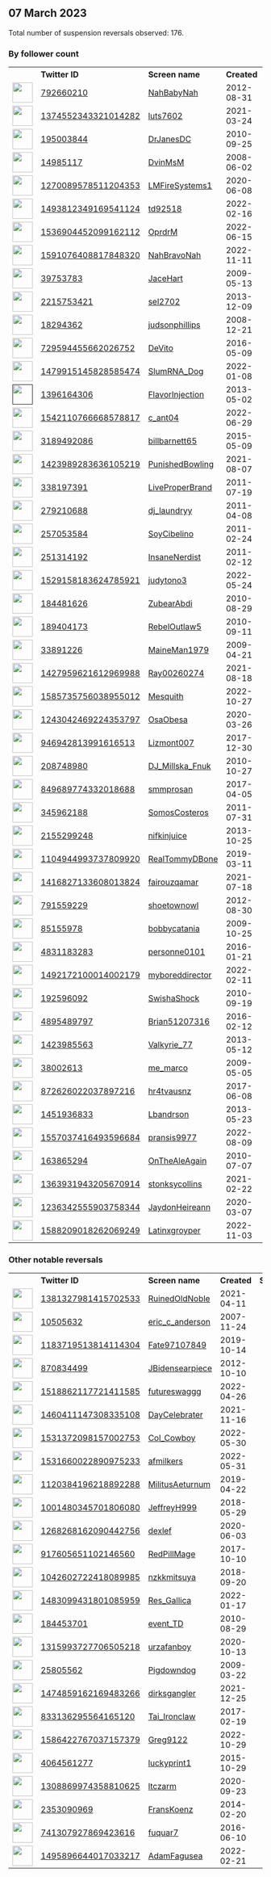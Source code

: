 
## 07 March 2023
Total number of suspension reversals observed: 176.

### By follower count
<table><tr><th></th><th align="left">Twitter ID</th><th align="left">Screen name</th>
<th align="left">Created</th><th align="left">Status</th><th align="left">Suspended</th><th align="left">Followers</th>
<tr><td><a href="https://pbs.twimg.com/profile_images/1632930137552420866/PUxflpYs_normal.jpg"><img src="https://pbs.twimg.com/profile_images/1632930137552420866/PUxflpYs_normal.jpg" width="40px" height="40px" align="center"/></a></td><td><a href="https://twitter.com/intent/user?user_id=792660210">792660210</a></td><td><a href="https://twitter.com/NahBabyNah">NahBabyNah</a></td><td>2012-08-31</td><td align="center"></td><td></td><td>118496</td></tr>
<tr><td><a href="https://pbs.twimg.com/profile_images/1374553693182255109/Te4Wgveg_normal.jpg"><img src="https://pbs.twimg.com/profile_images/1374553693182255109/Te4Wgveg_normal.jpg" width="40px" height="40px" align="center"/></a></td><td><a href="https://twitter.com/intent/user?user_id=1374552343321014282">1374552343321014282</a></td><td><a href="https://twitter.com/luts7602">luts7602</a></td><td>2021-03-24</td><td align="center"></td><td>2023-01-20</td><td>25486</td></tr>
<tr><td><a href="https://pbs.twimg.com/profile_images/1270558919010721792/52x2kvlf_normal.jpg"><img src="https://pbs.twimg.com/profile_images/1270558919010721792/52x2kvlf_normal.jpg" width="40px" height="40px" align="center"/></a></td><td><a href="https://twitter.com/intent/user?user_id=195003844">195003844</a></td><td><a href="https://twitter.com/DrJanesDC">DrJanesDC</a></td><td>2010-09-25</td><td align="center">🔒</td><td></td><td>16058</td></tr>
<tr><td><a href="https://pbs.twimg.com/profile_images/1351822402968162305/h4zh8iA7_normal.jpg"><img src="https://pbs.twimg.com/profile_images/1351822402968162305/h4zh8iA7_normal.jpg" width="40px" height="40px" align="center"/></a></td><td><a href="https://twitter.com/intent/user?user_id=14985117">14985117</a></td><td><a href="https://twitter.com/DvinMsM">DvinMsM</a></td><td>2008-06-02</td><td align="center"></td><td></td><td>15215</td></tr>
<tr><td><a href="https://pbs.twimg.com/profile_images/1465570383613120516/HGXXTL1S_normal.jpg"><img src="https://pbs.twimg.com/profile_images/1465570383613120516/HGXXTL1S_normal.jpg" width="40px" height="40px" align="center"/></a></td><td><a href="https://twitter.com/intent/user?user_id=1270089578511204353">1270089578511204353</a></td><td><a href="https://twitter.com/LMFireSystems1">LMFireSystems1</a></td><td>2020-06-08</td><td align="center"></td><td>2022-05-14</td><td>12771</td></tr>
<tr><td><a href="https://pbs.twimg.com/profile_images/1595231032978153476/q5_7fGLB_normal.jpg"><img src="https://pbs.twimg.com/profile_images/1595231032978153476/q5_7fGLB_normal.jpg" width="40px" height="40px" align="center"/></a></td><td><a href="https://twitter.com/intent/user?user_id=1493812349169541124">1493812349169541124</a></td><td><a href="https://twitter.com/td92518">td92518</a></td><td>2022-02-16</td><td align="center"></td><td>2022-12-01</td><td>12146</td></tr>
<tr><td><a href="https://pbs.twimg.com/profile_images/1548575098302504961/z4_Xgfpr_normal.jpg"><img src="https://pbs.twimg.com/profile_images/1548575098302504961/z4_Xgfpr_normal.jpg" width="40px" height="40px" align="center"/></a></td><td><a href="https://twitter.com/intent/user?user_id=1536904452099162112">1536904452099162112</a></td><td><a href="https://twitter.com/OprdrM">OprdrM</a></td><td>2022-06-15</td><td align="center">🔒</td><td>2022-08-30</td><td>12080</td></tr>
<tr><td><a href="https://pbs.twimg.com/profile_images/1613419706710360064/GX3VBTcY_normal.jpg"><img src="https://pbs.twimg.com/profile_images/1613419706710360064/GX3VBTcY_normal.jpg" width="40px" height="40px" align="center"/></a></td><td><a href="https://twitter.com/intent/user?user_id=1591076408817848320">1591076408817848320</a></td><td><a href="https://twitter.com/NahBravoNah">NahBravoNah</a></td><td>2022-11-11</td><td align="center"></td><td>2023-01-25</td><td>10126</td></tr>
<tr><td><a href="https://pbs.twimg.com/profile_images/1351882003612745729/tL6fhm1z_normal.jpg"><img src="https://pbs.twimg.com/profile_images/1351882003612745729/tL6fhm1z_normal.jpg" width="40px" height="40px" align="center"/></a></td><td><a href="https://twitter.com/intent/user?user_id=39753783">39753783</a></td><td><a href="https://twitter.com/JaceHart">JaceHart</a></td><td>2009-05-13</td><td align="center"></td><td></td><td>9353</td></tr>
<tr><td><a href="https://pbs.twimg.com/profile_images/801221121479688192/P0pAkPL1_normal.jpg"><img src="https://pbs.twimg.com/profile_images/801221121479688192/P0pAkPL1_normal.jpg" width="40px" height="40px" align="center"/></a></td><td><a href="https://twitter.com/intent/user?user_id=2215753421">2215753421</a></td><td><a href="https://twitter.com/sel2702">sel2702</a></td><td>2013-12-09</td><td align="center"></td><td>2022-09-19</td><td>8499</td></tr>
<tr><td><a href="https://pbs.twimg.com/profile_images/1559156427725410304/Wqn8DYf9_normal.jpg"><img src="https://pbs.twimg.com/profile_images/1559156427725410304/Wqn8DYf9_normal.jpg" width="40px" height="40px" align="center"/></a></td><td><a href="https://twitter.com/intent/user?user_id=18294362">18294362</a></td><td><a href="https://twitter.com/judsonphillips">judsonphillips</a></td><td>2008-12-21</td><td align="center">🔒</td><td>2022-11-25</td><td>7102</td></tr>
<tr><td><a href="https://pbs.twimg.com/profile_images/1634709989725204480/KkCGj1gD_normal.jpg"><img src="https://pbs.twimg.com/profile_images/1634709989725204480/KkCGj1gD_normal.jpg" width="40px" height="40px" align="center"/></a></td><td><a href="https://twitter.com/intent/user?user_id=729594455662026752">729594455662026752</a></td><td><a href="https://twitter.com/DeVito">DeVito</a></td><td>2016-05-09</td><td align="center"></td><td></td><td>5691</td></tr>
<tr><td><a href="https://pbs.twimg.com/profile_images/1650350281656500225/lEacaWb0_normal.jpg"><img src="https://pbs.twimg.com/profile_images/1650350281656500225/lEacaWb0_normal.jpg" width="40px" height="40px" align="center"/></a></td><td><a href="https://twitter.com/intent/user?user_id=1479915145828585474">1479915145828585474</a></td><td><a href="https://twitter.com/SlumRNA_Dog">SlumRNA_Dog</a></td><td>2022-01-08</td><td align="center"></td><td>2022-07-06</td><td>5306</td></tr>
<tr><td><a href=""><img src="" width="40px" height="40px" align="center"/></a></td><td><a href="https://twitter.com/intent/user?user_id=1396164306">1396164306</a></td><td><a href="https://twitter.com/FlavorInjection">FlavorInjection</a></td><td>2013-05-02</td><td align="center"></td><td></td><td>5090</td></tr>
<tr><td><a href="https://pbs.twimg.com/profile_images/1634806325149327362/i5cI-yy5_normal.jpg"><img src="https://pbs.twimg.com/profile_images/1634806325149327362/i5cI-yy5_normal.jpg" width="40px" height="40px" align="center"/></a></td><td><a href="https://twitter.com/intent/user?user_id=1542110766668578817">1542110766668578817</a></td><td><a href="https://twitter.com/c_ant04">c_ant04</a></td><td>2022-06-29</td><td align="center"></td><td>2023-03-01</td><td>4522</td></tr>
<tr><td><a href="https://pbs.twimg.com/profile_images/1170513107573039104/zX0MTTx8_normal.jpg"><img src="https://pbs.twimg.com/profile_images/1170513107573039104/zX0MTTx8_normal.jpg" width="40px" height="40px" align="center"/></a></td><td><a href="https://twitter.com/intent/user?user_id=3189492086">3189492086</a></td><td><a href="https://twitter.com/billbarnett65">billbarnett65</a></td><td>2015-05-09</td><td align="center"></td><td>2022-08-25</td><td>4453</td></tr>
<tr><td><a href="https://pbs.twimg.com/profile_images/1632523933936234497/5DWMRhvT_normal.jpg"><img src="https://pbs.twimg.com/profile_images/1632523933936234497/5DWMRhvT_normal.jpg" width="40px" height="40px" align="center"/></a></td><td><a href="https://twitter.com/intent/user?user_id=1423989283636105219">1423989283636105219</a></td><td><a href="https://twitter.com/PunishedBowling">PunishedBowling</a></td><td>2021-08-07</td><td align="center">🚫</td><td>2022-07-12</td><td>3727</td></tr>
<tr><td><a href="https://pbs.twimg.com/profile_images/1608073753983942658/x2_-NLko_normal.jpg"><img src="https://pbs.twimg.com/profile_images/1608073753983942658/x2_-NLko_normal.jpg" width="40px" height="40px" align="center"/></a></td><td><a href="https://twitter.com/intent/user?user_id=338197391">338197391</a></td><td><a href="https://twitter.com/LiveProperBrand">LiveProperBrand</a></td><td>2011-07-19</td><td align="center"></td><td>2022-12-30</td><td>3204</td></tr>
<tr><td><a href="https://pbs.twimg.com/profile_images/1640435617027719169/gQpA8D5i_normal.jpg"><img src="https://pbs.twimg.com/profile_images/1640435617027719169/gQpA8D5i_normal.jpg" width="40px" height="40px" align="center"/></a></td><td><a href="https://twitter.com/intent/user?user_id=279210688">279210688</a></td><td><a href="https://twitter.com/dj_laundryy">dj_laundryy</a></td><td>2011-04-08</td><td align="center"></td><td>2022-12-08</td><td>3115</td></tr>
<tr><td><a href="https://pbs.twimg.com/profile_images/1259527031131430912/W7h_Jz86_normal.jpg"><img src="https://pbs.twimg.com/profile_images/1259527031131430912/W7h_Jz86_normal.jpg" width="40px" height="40px" align="center"/></a></td><td><a href="https://twitter.com/intent/user?user_id=257053584">257053584</a></td><td><a href="https://twitter.com/SoyCibelino">SoyCibelino</a></td><td>2011-02-24</td><td align="center"></td><td>2022-08-07</td><td>3079</td></tr>
<tr><td><a href="https://pbs.twimg.com/profile_images/1512209776339476486/fSuPYsP3_normal.jpg"><img src="https://pbs.twimg.com/profile_images/1512209776339476486/fSuPYsP3_normal.jpg" width="40px" height="40px" align="center"/></a></td><td><a href="https://twitter.com/intent/user?user_id=251314192">251314192</a></td><td><a href="https://twitter.com/InsaneNerdist">InsaneNerdist</a></td><td>2011-02-12</td><td align="center"></td><td>2022-04-29</td><td>3063</td></tr>
<tr><td><a href="https://pbs.twimg.com/profile_images/1529158294245449729/ZE6XCAcB_normal.jpg"><img src="https://pbs.twimg.com/profile_images/1529158294245449729/ZE6XCAcB_normal.jpg" width="40px" height="40px" align="center"/></a></td><td><a href="https://twitter.com/intent/user?user_id=1529158183624785921">1529158183624785921</a></td><td><a href="https://twitter.com/judytono3">judytono3</a></td><td>2022-05-24</td><td align="center"></td><td>2023-02-06</td><td>2961</td></tr>
<tr><td><a href="https://pbs.twimg.com/profile_images/1047207707219058689/sKPslNr0_normal.jpg"><img src="https://pbs.twimg.com/profile_images/1047207707219058689/sKPslNr0_normal.jpg" width="40px" height="40px" align="center"/></a></td><td><a href="https://twitter.com/intent/user?user_id=184481626">184481626</a></td><td><a href="https://twitter.com/ZubearAbdi">ZubearAbdi</a></td><td>2010-08-29</td><td align="center">🔒</td><td></td><td>2917</td></tr>
<tr><td><a href="https://pbs.twimg.com/profile_images/1194699302393659392/E9fFlGU1_normal.jpg"><img src="https://pbs.twimg.com/profile_images/1194699302393659392/E9fFlGU1_normal.jpg" width="40px" height="40px" align="center"/></a></td><td><a href="https://twitter.com/intent/user?user_id=189404173">189404173</a></td><td><a href="https://twitter.com/RebelOutlaw5">RebelOutlaw5</a></td><td>2010-09-11</td><td align="center"></td><td>2022-07-10</td><td>2629</td></tr>
<tr><td><a href="https://pbs.twimg.com/profile_images/1632883480068599811/Z628xvvY_normal.jpg"><img src="https://pbs.twimg.com/profile_images/1632883480068599811/Z628xvvY_normal.jpg" width="40px" height="40px" align="center"/></a></td><td><a href="https://twitter.com/intent/user?user_id=33891226">33891226</a></td><td><a href="https://twitter.com/MaineMan1979">MaineMan1979</a></td><td>2009-04-21</td><td align="center">🚫</td><td>2022-05-27</td><td>2387</td></tr>
<tr><td><a href="https://pbs.twimg.com/profile_images/1487069773414420482/4nq1AfXG_normal.jpg"><img src="https://pbs.twimg.com/profile_images/1487069773414420482/4nq1AfXG_normal.jpg" width="40px" height="40px" align="center"/></a></td><td><a href="https://twitter.com/intent/user?user_id=1427959621612969988">1427959621612969988</a></td><td><a href="https://twitter.com/Ray00260274">Ray00260274</a></td><td>2021-08-18</td><td align="center"></td><td>2022-04-16</td><td>2359</td></tr>
<tr><td><a href="https://pbs.twimg.com/profile_images/1645923936197066752/MTej3ILQ_normal.jpg"><img src="https://pbs.twimg.com/profile_images/1645923936197066752/MTej3ILQ_normal.jpg" width="40px" height="40px" align="center"/></a></td><td><a href="https://twitter.com/intent/user?user_id=1585735756038955012">1585735756038955012</a></td><td><a href="https://twitter.com/Mesquith">Mesquith</a></td><td>2022-10-27</td><td align="center"></td><td>2023-02-02</td><td>1974</td></tr>
<tr><td><a href="https://pbs.twimg.com/profile_images/1345871789184921600/j305HGBP_normal.jpg"><img src="https://pbs.twimg.com/profile_images/1345871789184921600/j305HGBP_normal.jpg" width="40px" height="40px" align="center"/></a></td><td><a href="https://twitter.com/intent/user?user_id=1243042469224353797">1243042469224353797</a></td><td><a href="https://twitter.com/OsaObesa">OsaObesa</a></td><td>2020-03-26</td><td align="center"></td><td></td><td>1876</td></tr>
<tr><td><a href="https://pbs.twimg.com/profile_images/1038634575549755394/8IbqKaZ__normal.jpg"><img src="https://pbs.twimg.com/profile_images/1038634575549755394/8IbqKaZ__normal.jpg" width="40px" height="40px" align="center"/></a></td><td><a href="https://twitter.com/intent/user?user_id=946942813991616513">946942813991616513</a></td><td><a href="https://twitter.com/Lizmont007">Lizmont007</a></td><td>2017-12-30</td><td align="center"></td><td>2023-02-27</td><td>1854</td></tr>
<tr><td><a href="https://pbs.twimg.com/profile_images/1325622342270263297/ZaeChfTw_normal.jpg"><img src="https://pbs.twimg.com/profile_images/1325622342270263297/ZaeChfTw_normal.jpg" width="40px" height="40px" align="center"/></a></td><td><a href="https://twitter.com/intent/user?user_id=208748980">208748980</a></td><td><a href="https://twitter.com/DJ_Millska_Fnuk">DJ_Millska_Fnuk</a></td><td>2010-10-27</td><td align="center"></td><td>2022-09-19</td><td>1838</td></tr>
<tr><td><a href="https://pbs.twimg.com/profile_images/1162826540544974848/y3kxkcVQ_normal.png"><img src="https://pbs.twimg.com/profile_images/1162826540544974848/y3kxkcVQ_normal.png" width="40px" height="40px" align="center"/></a></td><td><a href="https://twitter.com/intent/user?user_id=849689774332018688">849689774332018688</a></td><td><a href="https://twitter.com/smmprosan">smmprosan</a></td><td>2017-04-05</td><td align="center"></td><td>2023-02-18</td><td>1823</td></tr>
<tr><td><a href="https://pbs.twimg.com/profile_images/1471157505/image_normal.jpg"><img src="https://pbs.twimg.com/profile_images/1471157505/image_normal.jpg" width="40px" height="40px" align="center"/></a></td><td><a href="https://twitter.com/intent/user?user_id=345962188">345962188</a></td><td><a href="https://twitter.com/SomosCosteros">SomosCosteros</a></td><td>2011-07-31</td><td align="center"></td><td>2022-07-06</td><td>1615</td></tr>
<tr><td><a href="https://pbs.twimg.com/profile_images/821588207775191040/ho32eJHi_normal.jpg"><img src="https://pbs.twimg.com/profile_images/821588207775191040/ho32eJHi_normal.jpg" width="40px" height="40px" align="center"/></a></td><td><a href="https://twitter.com/intent/user?user_id=2155299248">2155299248</a></td><td><a href="https://twitter.com/nifkinjuice">nifkinjuice</a></td><td>2013-10-25</td><td align="center"></td><td></td><td>1542</td></tr>
<tr><td><a href="https://pbs.twimg.com/profile_images/1609992212145754113/Xbq6IZUS_normal.jpg"><img src="https://pbs.twimg.com/profile_images/1609992212145754113/Xbq6IZUS_normal.jpg" width="40px" height="40px" align="center"/></a></td><td><a href="https://twitter.com/intent/user?user_id=1104944993737809920">1104944993737809920</a></td><td><a href="https://twitter.com/RealTommyDBone">RealTommyDBone</a></td><td>2019-03-11</td><td align="center"></td><td>2023-02-22</td><td>1518</td></tr>
<tr><td><a href="https://pbs.twimg.com/profile_images/1495757341849010178/f1pVMfeQ_normal.jpg"><img src="https://pbs.twimg.com/profile_images/1495757341849010178/f1pVMfeQ_normal.jpg" width="40px" height="40px" align="center"/></a></td><td><a href="https://twitter.com/intent/user?user_id=1416827133608013824">1416827133608013824</a></td><td><a href="https://twitter.com/fairouzqamar">fairouzqamar</a></td><td>2021-07-18</td><td align="center"></td><td>2022-03-06</td><td>1506</td></tr>
<tr><td><a href="https://pbs.twimg.com/profile_images/1350019096432287749/7BGzkWSJ_normal.jpg"><img src="https://pbs.twimg.com/profile_images/1350019096432287749/7BGzkWSJ_normal.jpg" width="40px" height="40px" align="center"/></a></td><td><a href="https://twitter.com/intent/user?user_id=791559229">791559229</a></td><td><a href="https://twitter.com/shoetownowl">shoetownowl</a></td><td>2012-08-30</td><td align="center"></td><td>2022-12-06</td><td>1487</td></tr>
<tr><td><a href="https://pbs.twimg.com/profile_images/1259667704341868544/rIdBsNbF_normal.jpg"><img src="https://pbs.twimg.com/profile_images/1259667704341868544/rIdBsNbF_normal.jpg" width="40px" height="40px" align="center"/></a></td><td><a href="https://twitter.com/intent/user?user_id=85155978">85155978</a></td><td><a href="https://twitter.com/bobbycatania">bobbycatania</a></td><td>2009-10-25</td><td align="center"></td><td></td><td>1427</td></tr>
<tr><td><a href="https://pbs.twimg.com/profile_images/1341370346100969472/SJKIXGa6_normal.jpg"><img src="https://pbs.twimg.com/profile_images/1341370346100969472/SJKIXGa6_normal.jpg" width="40px" height="40px" align="center"/></a></td><td><a href="https://twitter.com/intent/user?user_id=4831183283">4831183283</a></td><td><a href="https://twitter.com/personne0101">personne0101</a></td><td>2016-01-21</td><td align="center">🚫</td><td></td><td>1299</td></tr>
<tr><td><a href="https://pbs.twimg.com/profile_images/1636720084914946048/YlejShO__normal.jpg"><img src="https://pbs.twimg.com/profile_images/1636720084914946048/YlejShO__normal.jpg" width="40px" height="40px" align="center"/></a></td><td><a href="https://twitter.com/intent/user?user_id=1492172100014002179">1492172100014002179</a></td><td><a href="https://twitter.com/myboreddirector">myboreddirector</a></td><td>2022-02-11</td><td align="center"></td><td>2023-01-07</td><td>1263</td></tr>
<tr><td><a href="https://pbs.twimg.com/profile_images/1531597742182748160/LMFwsxV3_normal.jpg"><img src="https://pbs.twimg.com/profile_images/1531597742182748160/LMFwsxV3_normal.jpg" width="40px" height="40px" align="center"/></a></td><td><a href="https://twitter.com/intent/user?user_id=192596092">192596092</a></td><td><a href="https://twitter.com/SwishaShock">SwishaShock</a></td><td>2010-09-19</td><td align="center"></td><td>2022-10-26</td><td>1136</td></tr>
<tr><td><a href="https://pbs.twimg.com/profile_images/1233155943619321858/2mhYlVQr_normal.jpg"><img src="https://pbs.twimg.com/profile_images/1233155943619321858/2mhYlVQr_normal.jpg" width="40px" height="40px" align="center"/></a></td><td><a href="https://twitter.com/intent/user?user_id=4895489797">4895489797</a></td><td><a href="https://twitter.com/Brian51207316">Brian51207316</a></td><td>2016-02-12</td><td align="center"></td><td>2022-09-18</td><td>1130</td></tr>
<tr><td><a href="https://pbs.twimg.com/profile_images/678588307031244800/yf874WUT_normal.jpg"><img src="https://pbs.twimg.com/profile_images/678588307031244800/yf874WUT_normal.jpg" width="40px" height="40px" align="center"/></a></td><td><a href="https://twitter.com/intent/user?user_id=1423985563">1423985563</a></td><td><a href="https://twitter.com/Valkyrie_77">Valkyrie_77</a></td><td>2013-05-12</td><td align="center"></td><td></td><td>1116</td></tr>
<tr><td><a href="https://pbs.twimg.com/profile_images/1632748883229962241/KSWsotFW_normal.jpg"><img src="https://pbs.twimg.com/profile_images/1632748883229962241/KSWsotFW_normal.jpg" width="40px" height="40px" align="center"/></a></td><td><a href="https://twitter.com/intent/user?user_id=38002613">38002613</a></td><td><a href="https://twitter.com/me_marco">me_marco</a></td><td>2009-05-05</td><td align="center"></td><td>2022-04-30</td><td>999</td></tr>
<tr><td><a href="https://pbs.twimg.com/profile_images/1650086366796189697/ylUPhUZP_normal.jpg"><img src="https://pbs.twimg.com/profile_images/1650086366796189697/ylUPhUZP_normal.jpg" width="40px" height="40px" align="center"/></a></td><td><a href="https://twitter.com/intent/user?user_id=872626022037897216">872626022037897216</a></td><td><a href="https://twitter.com/hr4tvausnz">hr4tvausnz</a></td><td>2017-06-08</td><td align="center"></td><td></td><td>967</td></tr>
<tr><td><a href="https://pbs.twimg.com/profile_images/1624210479198371846/oxJcbEfn_normal.jpg"><img src="https://pbs.twimg.com/profile_images/1624210479198371846/oxJcbEfn_normal.jpg" width="40px" height="40px" align="center"/></a></td><td><a href="https://twitter.com/intent/user?user_id=1451936833">1451936833</a></td><td><a href="https://twitter.com/Lbandrson">Lbandrson</a></td><td>2013-05-23</td><td align="center"></td><td>2023-02-25</td><td>960</td></tr>
<tr><td><a href="https://pbs.twimg.com/profile_images/1648325280363077632/JHI8XtAk_normal.jpg"><img src="https://pbs.twimg.com/profile_images/1648325280363077632/JHI8XtAk_normal.jpg" width="40px" height="40px" align="center"/></a></td><td><a href="https://twitter.com/intent/user?user_id=1557037416493596684">1557037416493596684</a></td><td><a href="https://twitter.com/pransis9977">pransis9977</a></td><td>2022-08-09</td><td align="center"></td><td>2023-01-20</td><td>937</td></tr>
<tr><td><a href="https://pbs.twimg.com/profile_images/1136635016484663296/D7b75Aq3_normal.jpg"><img src="https://pbs.twimg.com/profile_images/1136635016484663296/D7b75Aq3_normal.jpg" width="40px" height="40px" align="center"/></a></td><td><a href="https://twitter.com/intent/user?user_id=163865294">163865294</a></td><td><a href="https://twitter.com/OnTheAleAgain">OnTheAleAgain</a></td><td>2010-07-07</td><td align="center"></td><td></td><td>888</td></tr>
<tr><td><a href="https://pbs.twimg.com/profile_images/1373725637995753472/gFMw_2lI_normal.jpg"><img src="https://pbs.twimg.com/profile_images/1373725637995753472/gFMw_2lI_normal.jpg" width="40px" height="40px" align="center"/></a></td><td><a href="https://twitter.com/intent/user?user_id=1363931943205670914">1363931943205670914</a></td><td><a href="https://twitter.com/stonksycollins">stonksycollins</a></td><td>2021-02-22</td><td align="center"></td><td>2023-01-07</td><td>864</td></tr>
<tr><td><a href="https://pbs.twimg.com/profile_images/1638117850563870722/7XMNJRmm_normal.jpg"><img src="https://pbs.twimg.com/profile_images/1638117850563870722/7XMNJRmm_normal.jpg" width="40px" height="40px" align="center"/></a></td><td><a href="https://twitter.com/intent/user?user_id=1236342555903758344">1236342555903758344</a></td><td><a href="https://twitter.com/JaydonHeireann">JaydonHeireann</a></td><td>2020-03-07</td><td align="center"></td><td></td><td>833</td></tr>
<tr><td><a href="https://pbs.twimg.com/profile_images/1621259049143795713/ew-K08FN_normal.jpg"><img src="https://pbs.twimg.com/profile_images/1621259049143795713/ew-K08FN_normal.jpg" width="40px" height="40px" align="center"/></a></td><td><a href="https://twitter.com/intent/user?user_id=1588209018262069249">1588209018262069249</a></td><td><a href="https://twitter.com/Latinxgroyper">Latinxgroyper</a></td><td>2022-11-03</td><td align="center">🔒👋</td><td>2023-02-09</td><td>833</td></tr>
</table>

### Other notable reversals
<table><tr><th></th><th align="left">Twitter ID</th><th align="left">Screen name</th>
<th align="left">Created</th><th align="left">Status</th><th align="left">Suspended</th><th align="left">Followers</th>
<tr><td><a href="https://pbs.twimg.com/profile_images/1511191161226121219/SUHxvjW4_normal.jpg"><img src="https://pbs.twimg.com/profile_images/1511191161226121219/SUHxvjW4_normal.jpg" width="40px" height="40px" align="center"/></a></td><td><a href="https://twitter.com/intent/user?user_id=1381327981415702533">1381327981415702533</a></td><td><a href="https://twitter.com/RuinedOldNoble">RuinedOldNoble</a></td><td>2021-04-11</td><td align="center"></td><td>2023-02-09</td><td>451</td></tr>
<tr><td><a href="https://pbs.twimg.com/profile_images/762893181704777728/rxJMx3St_normal.jpg"><img src="https://pbs.twimg.com/profile_images/762893181704777728/rxJMx3St_normal.jpg" width="40px" height="40px" align="center"/></a></td><td><a href="https://twitter.com/intent/user?user_id=10505632">10505632</a></td><td><a href="https://twitter.com/eric_c_anderson">eric_c_anderson</a></td><td>2007-11-24</td><td align="center"></td><td>2023-02-10</td><td>778</td></tr>
<tr><td><a href="https://pbs.twimg.com/profile_images/1542203474821120000/a1_Iw-Nf_normal.jpg"><img src="https://pbs.twimg.com/profile_images/1542203474821120000/a1_Iw-Nf_normal.jpg" width="40px" height="40px" align="center"/></a></td><td><a href="https://twitter.com/intent/user?user_id=1183719513814114304">1183719513814114304</a></td><td><a href="https://twitter.com/Fate97107849">Fate97107849</a></td><td>2019-10-14</td><td align="center"></td><td>2022-12-19</td><td>423</td></tr>
<tr><td><a href="https://pbs.twimg.com/profile_images/1596319278894092290/Y2GYmsXk_normal.jpg"><img src="https://pbs.twimg.com/profile_images/1596319278894092290/Y2GYmsXk_normal.jpg" width="40px" height="40px" align="center"/></a></td><td><a href="https://twitter.com/intent/user?user_id=870834499">870834499</a></td><td><a href="https://twitter.com/JBidensearpiece">JBidensearpiece</a></td><td>2012-10-10</td><td align="center"></td><td>2022-12-29</td><td>691</td></tr>
<tr><td><a href="https://pbs.twimg.com/profile_images/1567597723288993793/LqtIZjMa_normal.jpg"><img src="https://pbs.twimg.com/profile_images/1567597723288993793/LqtIZjMa_normal.jpg" width="40px" height="40px" align="center"/></a></td><td><a href="https://twitter.com/intent/user?user_id=1518862117721411585">1518862117721411585</a></td><td><a href="https://twitter.com/futureswaggg">futureswaggg</a></td><td>2022-04-26</td><td align="center"></td><td>2023-02-27</td><td>51</td></tr>
<tr><td><a href="https://pbs.twimg.com/profile_images/1460411595209670656/2UaiknSI_normal.jpg"><img src="https://pbs.twimg.com/profile_images/1460411595209670656/2UaiknSI_normal.jpg" width="40px" height="40px" align="center"/></a></td><td><a href="https://twitter.com/intent/user?user_id=1460411147308335108">1460411147308335108</a></td><td><a href="https://twitter.com/DayCelebrater">DayCelebrater</a></td><td>2021-11-16</td><td align="center"></td><td>2022-12-02</td><td>18</td></tr>
<tr><td><a href="https://pbs.twimg.com/profile_images/1572757174983458817/MDp0R_4G_normal.jpg"><img src="https://pbs.twimg.com/profile_images/1572757174983458817/MDp0R_4G_normal.jpg" width="40px" height="40px" align="center"/></a></td><td><a href="https://twitter.com/intent/user?user_id=1531372098157002753">1531372098157002753</a></td><td><a href="https://twitter.com/Col_Cowboy">Col_Cowboy</a></td><td>2022-05-30</td><td align="center"></td><td>2022-12-04</td><td>476</td></tr>
<tr><td><a href="https://pbs.twimg.com/profile_images/1591921597543116801/_FlAYteh_normal.jpg"><img src="https://pbs.twimg.com/profile_images/1591921597543116801/_FlAYteh_normal.jpg" width="40px" height="40px" align="center"/></a></td><td><a href="https://twitter.com/intent/user?user_id=1531660022890975233">1531660022890975233</a></td><td><a href="https://twitter.com/afmilkers">afmilkers</a></td><td>2022-05-31</td><td align="center"></td><td>2022-12-28</td><td>207</td></tr>
<tr><td><a href="https://pbs.twimg.com/profile_images/1603063742673178626/dkYDQnFC_normal.jpg"><img src="https://pbs.twimg.com/profile_images/1603063742673178626/dkYDQnFC_normal.jpg" width="40px" height="40px" align="center"/></a></td><td><a href="https://twitter.com/intent/user?user_id=1120384196218892288">1120384196218892288</a></td><td><a href="https://twitter.com/MilitusAeturnum">MilitusAeturnum</a></td><td>2019-04-22</td><td align="center"></td><td>2023-02-15</td><td>394</td></tr>
<tr><td><a href="https://pbs.twimg.com/profile_images/1412655101949394947/iXy7GwGb_normal.jpg"><img src="https://pbs.twimg.com/profile_images/1412655101949394947/iXy7GwGb_normal.jpg" width="40px" height="40px" align="center"/></a></td><td><a href="https://twitter.com/intent/user?user_id=1001480345701806080">1001480345701806080</a></td><td><a href="https://twitter.com/JeffreyH999">JeffreyH999</a></td><td>2018-05-29</td><td align="center">🔒</td><td>2022-09-12</td><td>30</td></tr>
<tr><td><a href="https://pbs.twimg.com/profile_images/1532697772591398913/Qj8mUXtd_normal.jpg"><img src="https://pbs.twimg.com/profile_images/1532697772591398913/Qj8mUXtd_normal.jpg" width="40px" height="40px" align="center"/></a></td><td><a href="https://twitter.com/intent/user?user_id=1268268162090442756">1268268162090442756</a></td><td><a href="https://twitter.com/dexlef">dexlef</a></td><td>2020-06-03</td><td align="center">🚫</td><td>2023-03-01</td><td>10</td></tr>
<tr><td><a href="https://pbs.twimg.com/profile_images/1649060640085127168/E07YRdHQ_normal.jpg"><img src="https://pbs.twimg.com/profile_images/1649060640085127168/E07YRdHQ_normal.jpg" width="40px" height="40px" align="center"/></a></td><td><a href="https://twitter.com/intent/user?user_id=917605651102146560">917605651102146560</a></td><td><a href="https://twitter.com/RedPillMage">RedPillMage</a></td><td>2017-10-10</td><td align="center">🔒</td><td>2022-11-11</td><td>130</td></tr>
<tr><td><a href="https://pbs.twimg.com/profile_images/1594663557022425088/Qbcb3_CU_normal.jpg"><img src="https://pbs.twimg.com/profile_images/1594663557022425088/Qbcb3_CU_normal.jpg" width="40px" height="40px" align="center"/></a></td><td><a href="https://twitter.com/intent/user?user_id=1042602722418089985">1042602722418089985</a></td><td><a href="https://twitter.com/nzkkmitsuya">nzkkmitsuya</a></td><td>2018-09-20</td><td align="center">👋</td><td>2023-02-07</td><td>34</td></tr>
<tr><td><a href="https://pbs.twimg.com/profile_images/1637957895131201536/rKtEpyHL_normal.jpg"><img src="https://pbs.twimg.com/profile_images/1637957895131201536/rKtEpyHL_normal.jpg" width="40px" height="40px" align="center"/></a></td><td><a href="https://twitter.com/intent/user?user_id=1483099431801085959">1483099431801085959</a></td><td><a href="https://twitter.com/Res_Gallica">Res_Gallica</a></td><td>2022-01-17</td><td align="center">🚫</td><td>2022-10-25</td><td>394</td></tr>
<tr><td><a href="https://pbs.twimg.com/profile_images/1366208652206477313/M8O3BquP_normal.jpg"><img src="https://pbs.twimg.com/profile_images/1366208652206477313/M8O3BquP_normal.jpg" width="40px" height="40px" align="center"/></a></td><td><a href="https://twitter.com/intent/user?user_id=184453701">184453701</a></td><td><a href="https://twitter.com/event_TD">event_TD</a></td><td>2010-08-29</td><td align="center"></td><td>2023-02-23</td><td>10</td></tr>
<tr><td><a href="https://pbs.twimg.com/profile_images/1547164680908570634/O21vYORm_normal.jpg"><img src="https://pbs.twimg.com/profile_images/1547164680908570634/O21vYORm_normal.jpg" width="40px" height="40px" align="center"/></a></td><td><a href="https://twitter.com/intent/user?user_id=1315993727706505218">1315993727706505218</a></td><td><a href="https://twitter.com/urzafanboy">urzafanboy</a></td><td>2020-10-13</td><td align="center"></td><td>2023-02-13</td><td>539</td></tr>
<tr><td><a href="https://pbs.twimg.com/profile_images/1365733877/my_pictures_527_normal.jpg"><img src="https://pbs.twimg.com/profile_images/1365733877/my_pictures_527_normal.jpg" width="40px" height="40px" align="center"/></a></td><td><a href="https://twitter.com/intent/user?user_id=25805562">25805562</a></td><td><a href="https://twitter.com/Pigdowndog">Pigdowndog</a></td><td>2009-03-22</td><td align="center"></td><td>2022-12-12</td><td>701</td></tr>
<tr><td><a href="https://pbs.twimg.com/profile_images/1479145287251906567/ODpH0dZc_normal.jpg"><img src="https://pbs.twimg.com/profile_images/1479145287251906567/ODpH0dZc_normal.jpg" width="40px" height="40px" align="center"/></a></td><td><a href="https://twitter.com/intent/user?user_id=1474859162169483266">1474859162169483266</a></td><td><a href="https://twitter.com/dirksgangler">dirksgangler</a></td><td>2021-12-25</td><td align="center"></td><td>2022-08-17</td><td>16</td></tr>
<tr><td><a href="https://pbs.twimg.com/profile_images/1635476953019949056/2QVC3yZ3_normal.jpg"><img src="https://pbs.twimg.com/profile_images/1635476953019949056/2QVC3yZ3_normal.jpg" width="40px" height="40px" align="center"/></a></td><td><a href="https://twitter.com/intent/user?user_id=833136295564165120">833136295564165120</a></td><td><a href="https://twitter.com/Tai_Ironclaw">Tai_Ironclaw</a></td><td>2017-02-19</td><td align="center"></td><td>2022-09-28</td><td>600</td></tr>
<tr><td><a href="https://pbs.twimg.com/profile_images/1612136845294411779/hMERtRke_normal.jpg"><img src="https://pbs.twimg.com/profile_images/1612136845294411779/hMERtRke_normal.jpg" width="40px" height="40px" align="center"/></a></td><td><a href="https://twitter.com/intent/user?user_id=1586422767037157379">1586422767037157379</a></td><td><a href="https://twitter.com/Greg9122">Greg9122</a></td><td>2022-10-29</td><td align="center"></td><td>2023-01-28</td><td>222</td></tr>
<tr><td><a href="https://abs.twimg.com/sticky/default_profile_images/default_profile_normal.png"><img src="https://abs.twimg.com/sticky/default_profile_images/default_profile_normal.png" width="40px" height="40px" align="center"/></a></td><td><a href="https://twitter.com/intent/user?user_id=4064561277">4064561277</a></td><td><a href="https://twitter.com/luckyprint1">luckyprint1</a></td><td>2015-10-29</td><td align="center">🚫</td><td>2023-02-25</td><td>7</td></tr>
<tr><td><a href="https://pbs.twimg.com/profile_images/1524247883670728704/g62J4nA2_normal.jpg"><img src="https://pbs.twimg.com/profile_images/1524247883670728704/g62J4nA2_normal.jpg" width="40px" height="40px" align="center"/></a></td><td><a href="https://twitter.com/intent/user?user_id=1308869974358810625">1308869974358810625</a></td><td><a href="https://twitter.com/ltczarm">ltczarm</a></td><td>2020-09-23</td><td align="center"></td><td>2023-02-01</td><td>22</td></tr>
<tr><td><a href="https://pbs.twimg.com/profile_images/1599690845254459392/bR6DVpqt_normal.jpg"><img src="https://pbs.twimg.com/profile_images/1599690845254459392/bR6DVpqt_normal.jpg" width="40px" height="40px" align="center"/></a></td><td><a href="https://twitter.com/intent/user?user_id=2353090969">2353090969</a></td><td><a href="https://twitter.com/FransKoenz">FransKoenz</a></td><td>2014-02-20</td><td align="center"></td><td>2022-12-14</td><td>193</td></tr>
<tr><td><a href="https://pbs.twimg.com/profile_images/1631146997850750977/iI1mffzN_normal.jpg"><img src="https://pbs.twimg.com/profile_images/1631146997850750977/iI1mffzN_normal.jpg" width="40px" height="40px" align="center"/></a></td><td><a href="https://twitter.com/intent/user?user_id=741307927869423616">741307927869423616</a></td><td><a href="https://twitter.com/fuquar7">fuquar7</a></td><td>2016-06-10</td><td align="center">🚫</td><td>2022-12-12</td><td>28</td></tr>
<tr><td><a href="https://pbs.twimg.com/profile_images/1623796547761889282/cWTy8F4c_normal.jpg"><img src="https://pbs.twimg.com/profile_images/1623796547761889282/cWTy8F4c_normal.jpg" width="40px" height="40px" align="center"/></a></td><td><a href="https://twitter.com/intent/user?user_id=1495896644017033217">1495896644017033217</a></td><td><a href="https://twitter.com/AdamFagusea">AdamFagusea</a></td><td>2022-02-21</td><td align="center"></td><td>2023-03-01</td><td>18</td></tr>
</table>
